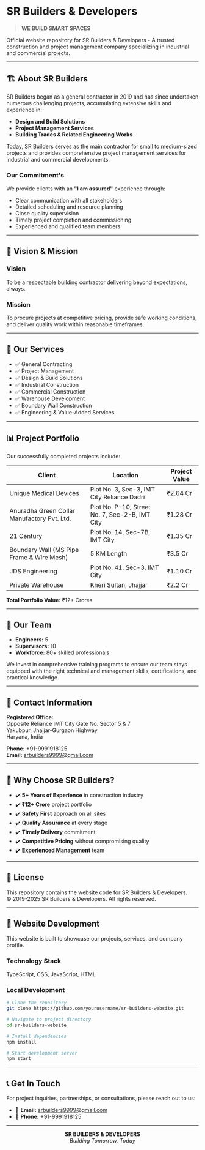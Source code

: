 # SR Builders & Developers

> **WE BUILD SMART SPACES**

Official website repository for SR Builders & Developers - A trusted construction and project management company specializing in industrial and commercial projects.

---

## 🏗️ About SR Builders

SR Builders began as a general contractor in 2019 and has since undertaken numerous challenging projects, accumulating extensive skills and experience in:

- **Design and Build Solutions**
- **Project Management Services**
- **Building Trades & Related Engineering Works**

Today, SR Builders serves as the main contractor for small to medium-sized projects and provides comprehensive project management services for industrial and commercial developments.

### Our Commitment's

We provide clients with an **"I am assured"** experience through:

- Clear communication with all stakeholders
- Detailed scheduling and resource planning
- Close quality supervision
- Timely project completion and commissioning
- Experienced and qualified team members

---

## 🎯 Vision & Mission

### Vision
To be a respectable building contractor delivering beyond expectations, always.

### Mission
To procure projects at competitive pricing, provide safe working conditions, and deliver quality work within reasonable timeframes.

---

## 💼 Our Services

- ✅ General Contracting
- ✅ Project Management
- ✅ Design & Build Solutions
- ✅ Industrial Construction
- ✅ Commercial Construction
- ✅ Warehouse Development
- ✅ Boundary Wall Construction
- ✅ Engineering & Value-Added Services

---

## 📊 Project Portfolio

Our successfully completed projects include:

| Client | Location | Project Value |
|--------|----------|---------------|
| Unique Medical Devices | Plot No. 3, Sec-3, IMT City Reliance Dadri | ₹2.64 Cr |
| Anuradha Green Collar Manufactory Pvt. Ltd. | Plot No. P-10, Street No. 7, Sec-2-B, IMT City | ₹1.28 Cr |
| 21 Century | Plot No. 14, Sec-7B, IMT City | ₹1.35 Cr |
| Boundary Wall (MS Pipe Frame & Wire Mesh) | 5 KM Length | ₹3.5 Cr |
| JDS Engineering | Plot No. 41, Sec-3, IMT City | ₹1.10 Cr |
| Private Warehouse | Kheri Sultan, Jhajjar | ₹2.2 Cr |

**Total Portfolio Value:** ₹12+ Crores

---

## 👥 Our Team

- **Engineers:** 5
- **Supervisors:** 10
- **Workforce:** 80+ skilled professionals

We invest in comprehensive training programs to ensure our team stays equipped with the right technical and management skills, certifications, and practical knowledge.

---

## 📍 Contact Information

**Registered Office:**  
Opposite Reliance IMT City Gate No. Sector 5 & 7  
Yakubpur, Jhajjar-Gurgaon Highway  
Haryana, India

**Phone:** +91-9991918125  
**Email:** srbuilders9999@gmail.com

---

## 🌟 Why Choose SR Builders?

- ✔️ **5+ Years of Experience** in construction industry
- ✔️ **₹12+ Crore** project portfolio
- ✔️ **Safety First** approach on all sites
- ✔️ **Quality Assurance** at every stage
- ✔️ **Timely Delivery** commitment
- ✔️ **Competitive Pricing** without compromising quality
- ✔️ **Experienced Management** team

---

## 📄 License

This repository contains the website code for SR Builders & Developers.  
© 2019-2025 SR Builders & Developers. All rights reserved.

---

## 🚀 Website Development

This website is built to showcase our projects, services, and company profile.

### Technology Stack
TypeScript, CSS, JavaScript, HTML

### Local Development
```bash
# Clone the repository
git clone https://github.com/yourusername/sr-builders-website.git

# Navigate to project directory
cd sr-builders-website

# Install dependencies
npm install

# Start development server
npm start
```

---

## 📞 Get In Touch

For project inquiries, partnerships, or consultations, please reach out to us:

- 📧 **Email:** srbuilders9999@gmail.com
- 📱 **Phone:** +91-9991918125

---

<div align="center">

**SR BUILDERS & DEVELOPERS**  
*Building Tomorrow, Today*

</div>
